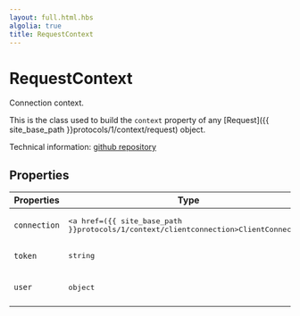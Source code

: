 ```yaml
---
layout: full.html.hbs
algolia: true
title: RequestContext
---
```



# RequestContext

Connection context.

This is the class used to build the `context` property of any [Request]({{ site_base_path }}protocols/1/context/request) object.

Technical information: [github repository](https://github.com/kuzzleio/kuzzle-common-objects/blob/master/README.md#modelsrequestcontext)


## Properties

| Properties | Type | Description |
|-----------|------|-------------|
| `connection` | <pre><a href=({{ site_base_path }}protocols/1/context/clientconnection>ClientConnection</a></pre> | Connection information
| `token` | <pre>string</pre> | Authorization token |
| `user` | <pre>object</pre> | Kuzzle internal user information |
